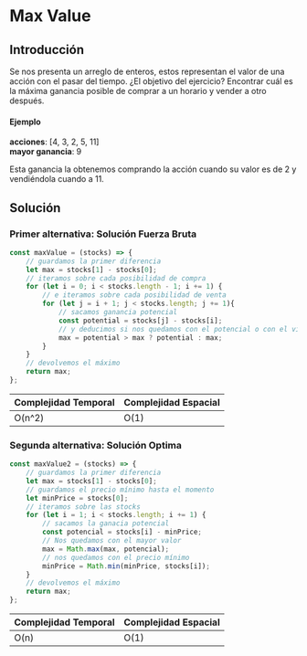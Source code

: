 # Max Value
## Introducción
Se nos presenta un arreglo de enteros, estos representan el valor de una acción con el pasar del tiempo. ¿El objetivo del ejercicio? Encontrar cuál es la máxima ganancia posible de comprar a un horario y vender a otro después.


#### Ejemplo
**acciones**: [4, 3, 2, 5, 11]   
**mayor ganancia**: 9   

Esta ganancia la obtenemos comprando la acción cuando su valor es de 2 y vendiéndola cuando a 11.

## Solución

### Primer alternativa: Solución Fuerza Bruta
```javascript
const maxValue = (stocks) => {
    // guardamos la primer diferencia
    let max = stocks[1] - stocks[0];
    // iteramos sobre cada posibilidad de compra
    for (let i = 0; i < stocks.length - 1; i += 1) {
        // e iteramos sobre cada posibilidad de venta
        for (let j = i + 1; j < stocks.length; j += 1){
            // sacamos ganancia potencial
            const potential = stocks[j] - stocks[i];
            // y deducimos si nos quedamos con el potencial o con el viejo máximo      
            max = potential > max ? potential : max;    
        }  
    }
    // devolvemos el máximo
    return max;
};
```

Complejidad Temporal | Complejidad Espacial
--|--
O(n^2)|O(1)


### Segunda alternativa: Solución Optima
```javascript
const maxValue2 = (stocks) => {
    // guardamos la primer diferencia
    let max = stocks[1] - stocks[0];
    // guardamos el precio mínimo hasta el momento
    let minPrice = stocks[0];
    // iteramos sobre las stocks
    for (let i = 1; i < stocks.length; i += 1) {
        // sacamos la ganacia potencial
        const potencial = stocks[i] - minPrice;
        // Nos quedamos con el mayor valor    
        max = Math.max(max, potencial);
        // nos quedamos con el precio mínimo    
        minPrice = Math.min(minPrice, stocks[i]);
    }
    // devolvemos el máximo
    return max;
};
```

Complejidad Temporal | Complejidad Espacial
--|--
O(n)|O(1)

